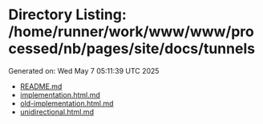 # Directory Listing: /home/runner/work/www/www/processed/nb/pages/site/docs/tunnels
Generated on: Wed May  7 05:11:39 UTC 2025

- [README.md](README.md)
- [implementation.html.md](implementation.html.md)
- [old-implementation.html.md](old-implementation.html.md)
- [unidirectional.html.md](unidirectional.html.md)
